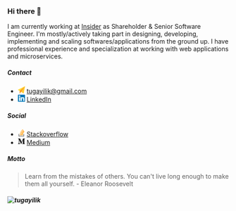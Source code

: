 ### Hi there 👋

I am currently working at [Insider](https://useinsider.com/) as Shareholder & Senior Software Engineer. I'm mostly/actively taking part in designing, developing, implementing and scaling softwares/applications from the ground up. I have professional experience and specialization at working with web applications and microservices.

##### Contact

* <img src="https://github.com/tugayilik/tugayilik/blob/master/send.svg" width="16" height="16" /> tugayilik@gmail.com
* <img src="https://github.com/tugayilik/tugayilik/blob/master/linkedin.svg" width="16" height="16" /> [LinkedIn](https://www.linkedin.com/in/tugay-ilik/)

##### Social
* <img src="https://github.com/tugayilik/tugayilik/blob/master/stackoverflow.svg" width="16" height="16" /> [Stackoverflow](https://stackoverflow.com/users/8856591/tugay-%c4%b0lik)
* <img src="https://github.com/tugayilik/tugayilik/blob/master/medium.svg" width="16" height="16" /> [Medium](https://medium.com/@tugayilik)

##### Motto
> Learn from the mistakes of others. You can't live long enough to make them all yourself. - Eleanor Roosevelt

##### <p align="left"> <img src="https://komarev.com/ghpvc/?username=tugayilik" alt="tugayilik" /> </p>
